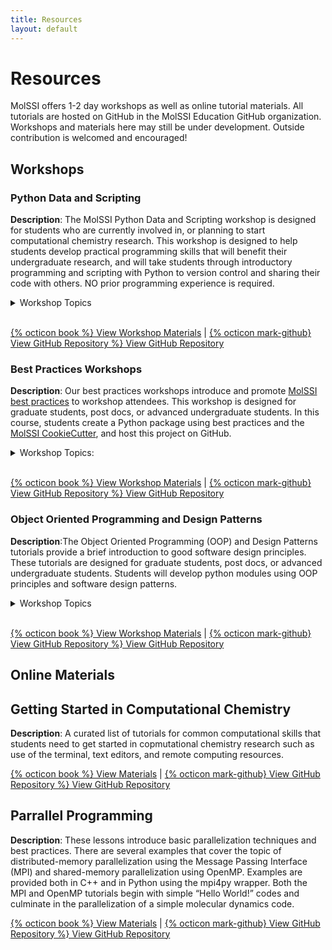```yaml
---
title: Resources
layout: default
---
```


# Resources

MolSSI offers 1-2 day workshops as well as online tutorial materials. All tutorials are hosted on GitHub in the MolSSI Education GitHub organization. Workshops and materials here may still be under development. Outside contribution is welcomed and encouraged!

## Workshops

### Python Data and Scripting
**Description**: The MolSSI Python Data and Scripting workshop is designed for students who are currently involved in, or planning to start computational chemistry research. This workshop is designed to help students develop practical programming skills that will benefit their undergraduate research, and will take students through introductory programming and scripting with Python to version control and sharing their code with others. NO prior programming experience is required.

<details>
    <summary>Workshop Topics</summary>
        <li> Basic Python syntax and control structures  
        <li> Reading and writing files  
        <li> File manipulation and parsing
        <li> Analyzing and graphing data
        <li> Writing functions
        <li> Creating command line programs from Python scripts
        <li> Basic testing using PyTest
        <li> Version control with git
        <li> Sharing code on GitHub

</details>
<br>

[{% octicon book %} View Workshop Materials](https://molssi-education.github.io/python_scripting_cms/) | 
[{% octicon mark-github} View GitHub Repository %} View GitHub Repository](https://github.com/MolSSI-Education/python_scripting_cms)


### Best Practices Workshops
**Description**: Our best practices workshops introduce and promote [MolSSI best practices](https://molssi.org/education/best-practices/) to workshop attendees. This workshop is designed for graduate students, post docs, or advanced undergraduate students. In this course, students create a Python package using best practices and the [MolSSI CookieCutter](https://github.com/MolSSI/cookiecutter-cms), and host this project on GitHub.

<details>
    <summary>Workshop Topics:</summary>
    <li> Conda and Python environments
    <li> Structuring a Python project using the MolSSI CookieCutter.
    <li> Version control using git
    <li> Python Coding Style
    <li> Online code repositories such as GitHub
    <li> GitHub collaboration
    <li> Unit testing and the PyTest testing framework
    <li> Code coverage
    <li> Continuous integration tools
    <li> Documentation for Python packages using Sphinx.
</details>
<br>

[{% octicon book %} View Workshop Materials](https://molssi-education.github.io/CMS-Python-DevOps/) | 
[{% octicon mark-github} View GitHub Repository %} View GitHub Repository](https://github.com/MolSSI-Education/CMS-Python-DevOps/)

### Object Oriented Programming and Design Patterns
**Description**:The Object Oriented Programming (OOP) and Design Patterns tutorials provide a brief introduction to good software design principles. These tutorials are designed for graduate students, post docs, or advanced undergraduate students. Students will develop python modules using OOP principles and software design patterns.

<details>
    <summary>Workshop Topics</summary>
    <li> Encapsulation
    <li> Data Abstraction
    <li> Inheritance
    <li> Polymorphism
    <li> Factory Design Pattern
    <li> Adapter Design Pattern
    <li> Facade Design Pattern
    <li> Observer Design Pattern
</details>
<br>

[{% octicon book %} View Workshop Materials](https://molssi-education.github.io/oop_and_design_patterns/index.html) | 
[{% octicon mark-github} View GitHub Repository %} View GitHub Repository](https://github.com/MolSSI-Education/oop_and_design_patterns)

## Online Materials

## Getting Started in Computational Chemistry
**Description**: A curated list of tutorials for common computational skills that students need to get started in copmutational chemistry research such as use of the terminal, text editors, and remote computing resources.

[{% octicon book %} View Materials](https://molssi-education.github.io/getting-started-computational-chemistry/index.html) | 
[{% octicon mark-github} View GitHub Repository %} View GitHub Repository](https://github.com/MolSSI-Education/getting-started-computational-chemistry)


## Parrallel Programming
**Description**: These lessons introduce basic parallelization techniques and best practices.  There are several examples that cover the topic of distributed-memory parallelization using the Message Passing Interface (MPI) and shared-memory parallelization using OpenMP.  Examples are provided both in C++ and in Python using the mpi4py wrapper. Both the MPI and OpenMP tutorials begin with simple “Hello World!” codes and culminate in the parallelization of a simple molecular dynamics code.

[{% octicon book %} View Materials](https://molssi-education.github.io/parallel-programming/) | 
[{% octicon mark-github} View GitHub Repository %} View GitHub Repository](https://github.com/MolSSI-Education/parallel-programming)